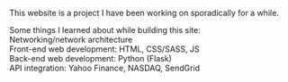 This website is a project I have been working on sporadically for a while.

Some things I learned about while building this site:</br>
Networking/network architecture</br>
Front-end web development: HTML, CSS/SASS, JS</br>
Back-end web development: Python (Flask)</br>
API integration: Yahoo Finance, NASDAQ, SendGrid</br>
